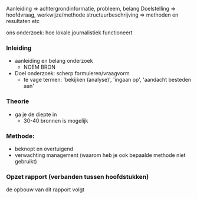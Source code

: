Aanleiding => achtergrondinformatie, probleem, belang
Doelstelling => hoofdvraag, werkwijze/methode
structuurbeschrijving => methoden en resultaten etc


ons onderzoek: hoe lokale journalistiek functioneert
### Inleiding
- aanleiding en belang onderzoek
	- NOEM BRON
- Doel onderzoek: scherp formuleren/vraagvorm
	- te vage termen: 'bekijken (analyse)', 'ingaan op', 'aandacht besteden aan'

### Theorie
- ga je de diepte in
	- 30-40 bronnen is mogelijk

### Methode:
- beknopt en overtuigend
- verwachting management (waarom heb je ook bepaalde methode niet gebruikt)

### Opzet rapport (verbanden tussen hoofdstukken)
de opbouw van dit rapport volgt

   





